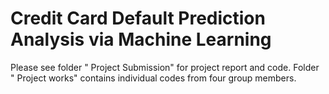 # Credit Card Default Prediction Analysis via Machine Learning

Please see folder " Project Submission" for project report and code.
Folder " Project works" contains individual codes from four group members.
